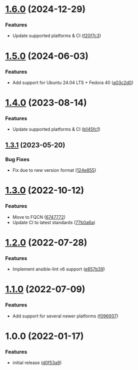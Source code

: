 # [1.6.0](https://github.com/de-it-krachten/ansible-role-github_cli/compare/v1.5.0...v1.6.0) (2024-12-29)


### Features

* Update supported platforms & CI ([f20f7c3](https://github.com/de-it-krachten/ansible-role-github_cli/commit/f20f7c33eb10effe138c3609d3fb926f8a1c9899))

# [1.5.0](https://github.com/de-it-krachten/ansible-role-github_cli/compare/v1.4.0...v1.5.0) (2024-06-03)


### Features

* Add support for Ubuntu 24.04 LTS + Fedora 40 ([a03c2d0](https://github.com/de-it-krachten/ansible-role-github_cli/commit/a03c2d050763b9b3b5afbe1a61bd3158ba46572f))

# [1.4.0](https://github.com/de-it-krachten/ansible-role-github_cli/compare/v1.3.1...v1.4.0) (2023-08-14)


### Features

* Update supported platforms & CI ([b145fc1](https://github.com/de-it-krachten/ansible-role-github_cli/commit/b145fc1b139f465b2031716c5ea445d9895a3720))

## [1.3.1](https://github.com/de-it-krachten/ansible-role-github_cli/compare/v1.3.0...v1.3.1) (2023-05-20)


### Bug Fixes

* Fix due to new version format ([124e855](https://github.com/de-it-krachten/ansible-role-github_cli/commit/124e85522db07a3f6685ec70f9fde8d52fc37dd9))

# [1.3.0](https://github.com/de-it-krachten/ansible-role-github_cli/compare/v1.2.0...v1.3.0) (2022-10-12)


### Features

* Move to FQCN ([6747772](https://github.com/de-it-krachten/ansible-role-github_cli/commit/6747772b2271d7852ae69eeebc542fa52f38613f))
* Update CI to latest standards ([77b0a6a](https://github.com/de-it-krachten/ansible-role-github_cli/commit/77b0a6a08ccf0b9176c7769a1b081dfe7cdef1e0))

# [1.2.0](https://github.com/de-it-krachten/ansible-role-github_cli/compare/v1.1.0...v1.2.0) (2022-07-28)


### Features

* Implement ansible-lint v6 support ([e857b39](https://github.com/de-it-krachten/ansible-role-github_cli/commit/e857b396a18237258a199906971f7ab1ed6ae080))

# [1.1.0](https://github.com/de-it-krachten/ansible-role-github_cli/compare/v1.0.0...v1.1.0) (2022-07-09)


### Features

* Add support for several newer platforms ([f096937](https://github.com/de-it-krachten/ansible-role-github_cli/commit/f09693779dc91defcafd2b4e74c8c8bbff409fdf))

# 1.0.0 (2022-01-17)


### Features

* initial release ([d0f53a9](https://github.com/de-it-krachten/ansible-role-github_cli/commit/d0f53a9417c0a6da614aaf29fe09b74539299c14))
